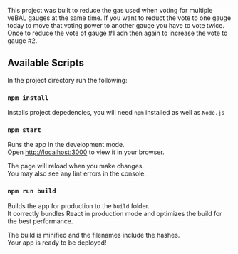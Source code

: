 This project was built to reduce the gas used when voting for multiple veBAL gauges at the same time. If you want to reduct the vote to one gauge today to move that voting power to another gauge you have to vote twice. Once to reduce the vote of gauge #1 adn then again to increase the vote to gauge #2.

## Available Scripts

In the project directory run the following:

### `npm install`

Installs project depedencies, you will need `npm` installed as well as `Node.js`

### `npm start`

Runs the app in the development mode.\
Open [http://localhost:3000](http://localhost:3000) to view it in your browser.

The page will reload when you make changes.\
You may also see any lint errors in the console.

### `npm run build`

Builds the app for production to the `build` folder.\
It correctly bundles React in production mode and optimizes the build for the best performance.

The build is minified and the filenames include the hashes.\
Your app is ready to be deployed!


